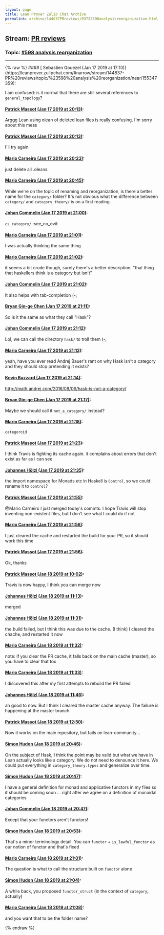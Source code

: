 ```yaml
---
layout: page
title: Lean Prover Zulip Chat Archive 
permalink: archive/144837PRreviews/09722598analysisreorganization.html
---
```


## Stream: [PR reviews](https://leanprover-community.github.io/archive/144837PRreviews/index.html)
### Topic: [#598 analysis reorganization](https://leanprover-community.github.io/archive/144837PRreviews/09722598analysisreorganization.html)

---

<base href="https://leanprover.zulipchat.com">
{% raw %}
#### [ Sebastien Gouezel (Jan 17 2019 at 17:10)](https://leanprover.zulipchat.com/#narrow/stream/144837-PR%20reviews/topic/%23598%20analysis%20reorganization/near/155347359):
<p>I am confused: is it normal that there are still several references to <code>general_topology</code>?</p>

#### [ Patrick Massot (Jan 17 2019 at 20:13)](https://leanprover.zulipchat.com/#narrow/stream/144837-PR%20reviews/topic/%23598%20analysis%20reorganization/near/155360700):
<p>Arggg Lean using olean of deleted lean files is really confusing. I'm sorry about this mess</p>

#### [ Patrick Massot (Jan 17 2019 at 20:13)](https://leanprover.zulipchat.com/#narrow/stream/144837-PR%20reviews/topic/%23598%20analysis%20reorganization/near/155360707):
<p>I'll try again</p>

#### [ Mario Carneiro (Jan 17 2019 at 20:23)](https://leanprover.zulipchat.com/#narrow/stream/144837-PR%20reviews/topic/%23598%20analysis%20reorganization/near/155361577):
<p>just delete all .oleans</p>

#### [ Mario Carneiro (Jan 17 2019 at 20:45)](https://leanprover.zulipchat.com/#narrow/stream/144837-PR%20reviews/topic/%23598%20analysis%20reorganization/near/155363096):
<p>While we're on the topic of renaming and reorganization, is there a better name for the <code>category/</code> folder? It's not obvious what the difference between <code>category/</code> and <code>category_theory/</code> is on a first reading.</p>

#### [ Johan Commelin (Jan 17 2019 at 21:00)](https://leanprover.zulipchat.com/#narrow/stream/144837-PR%20reviews/topic/%23598%20analysis%20reorganization/near/155364349):
<p><code>cs_category/</code> <span class="emoji emoji-1f648" title="see no evil">:see_no_evil:</span></p>

#### [ Mario Carneiro (Jan 17 2019 at 21:01)](https://leanprover.zulipchat.com/#narrow/stream/144837-PR%20reviews/topic/%23598%20analysis%20reorganization/near/155364387):
<p>I was actually thinking the same thing</p>

#### [ Mario Carneiro (Jan 17 2019 at 21:02)](https://leanprover.zulipchat.com/#narrow/stream/144837-PR%20reviews/topic/%23598%20analysis%20reorganization/near/155364494):
<p>it seems a bit crude though, surely there's a better description. "that thing that haskellers think is a category but isn't"</p>

#### [ Johan Commelin (Jan 17 2019 at 21:02)](https://leanprover.zulipchat.com/#narrow/stream/144837-PR%20reviews/topic/%23598%20analysis%20reorganization/near/155364504):
<p>It also helps with tab-completion (-;</p>

#### [ Bryan Gin-ge Chen (Jan 17 2019 at 21:11)](https://leanprover.zulipchat.com/#narrow/stream/144837-PR%20reviews/topic/%23598%20analysis%20reorganization/near/155365107):
<p>So is it the same as what they call "Hask"?</p>

#### [ Johan Commelin (Jan 17 2019 at 21:12)](https://leanprover.zulipchat.com/#narrow/stream/144837-PR%20reviews/topic/%23598%20analysis%20reorganization/near/155365188):
<p>Lol, we can call the directory <code>hask/</code> to troll them (-;</p>

#### [ Mario Carneiro (Jan 17 2019 at 21:13)](https://leanprover.zulipchat.com/#narrow/stream/144837-PR%20reviews/topic/%23598%20analysis%20reorganization/near/155365233):
<p>yeah, have you ever read Andrej Bauer's rant on why Hask isn't a category and they should stop pretending it exists?</p>

#### [ Kevin Buzzard (Jan 17 2019 at 21:14)](https://leanprover.zulipchat.com/#narrow/stream/144837-PR%20reviews/topic/%23598%20analysis%20reorganization/near/155365344):
<p><a href="http://math.andrej.com/2016/08/06/hask-is-not-a-category/" target="_blank" title="http://math.andrej.com/2016/08/06/hask-is-not-a-category/">http://math.andrej.com/2016/08/06/hask-is-not-a-category/</a></p>

#### [ Bryan Gin-ge Chen (Jan 17 2019 at 21:17)](https://leanprover.zulipchat.com/#narrow/stream/144837-PR%20reviews/topic/%23598%20analysis%20reorganization/near/155365532):
<p>Maybe we should call it <code>not_a_category/</code> instead?</p>

#### [ Mario Carneiro (Jan 17 2019 at 21:18)](https://leanprover.zulipchat.com/#narrow/stream/144837-PR%20reviews/topic/%23598%20analysis%20reorganization/near/155365650):
<p><code>categoroid</code></p>

#### [ Patrick Massot (Jan 17 2019 at 21:23)](https://leanprover.zulipchat.com/#narrow/stream/144837-PR%20reviews/topic/%23598%20analysis%20reorganization/near/155365973):
<p>I think Travis is fighting its cache again. It complains about errors that don't exist as far as I can see</p>

#### [ Johannes Hölzl (Jan 17 2019 at 21:35)](https://leanprover.zulipchat.com/#narrow/stream/144837-PR%20reviews/topic/%23598%20analysis%20reorganization/near/155366751):
<p>the import namespace for Monads etc in Haskell is <code>Control</code>, so we could rename it to <code>control</code>?</p>

#### [ Patrick Massot (Jan 17 2019 at 21:55)](https://leanprover.zulipchat.com/#narrow/stream/144837-PR%20reviews/topic/%23598%20analysis%20reorganization/near/155368296):
<p><span class="user-mention" data-user-id="110049">@Mario Carneiro</span> I just merged today's commts. I hope Travis will stop inventing non-existent files, but I don't see what I could do if not</p>

#### [ Mario Carneiro (Jan 17 2019 at 21:56)](https://leanprover.zulipchat.com/#narrow/stream/144837-PR%20reviews/topic/%23598%20analysis%20reorganization/near/155368363):
<p>I just cleared the cache and restarted the build for your PR, so it should work this time</p>

#### [ Patrick Massot (Jan 17 2019 at 21:56)](https://leanprover.zulipchat.com/#narrow/stream/144837-PR%20reviews/topic/%23598%20analysis%20reorganization/near/155368377):
<p>Ok, thanks</p>

#### [ Patrick Massot (Jan 18 2019 at 10:02)](https://leanprover.zulipchat.com/#narrow/stream/144837-PR%20reviews/topic/%23598%20analysis%20reorganization/near/156353639):
<p>Travis is now happy, I think you can merge now</p>

#### [ Johannes Hölzl (Jan 18 2019 at 11:13)](https://leanprover.zulipchat.com/#narrow/stream/144837-PR%20reviews/topic/%23598%20analysis%20reorganization/near/156357499):
<p>merged</p>

#### [ Johannes Hölzl (Jan 18 2019 at 11:31)](https://leanprover.zulipchat.com/#narrow/stream/144837-PR%20reviews/topic/%23598%20analysis%20reorganization/near/156358360):
<p>the build failed, but I think this was due to the cache. (I think) I cleared the chache, and restarted it now</p>

#### [ Mario Carneiro (Jan 18 2019 at 11:32)](https://leanprover.zulipchat.com/#narrow/stream/144837-PR%20reviews/topic/%23598%20analysis%20reorganization/near/156358441):
<p>note: if you clear the PR cache, it falls back on the main cache (master), so you have to clear that too</p>

#### [ Mario Carneiro (Jan 18 2019 at 11:33)](https://leanprover.zulipchat.com/#narrow/stream/144837-PR%20reviews/topic/%23598%20analysis%20reorganization/near/156358462):
<p>I discovered this after my first attempts to rebuild the PR failed</p>

#### [ Johannes Hölzl (Jan 18 2019 at 11:46)](https://leanprover.zulipchat.com/#narrow/stream/144837-PR%20reviews/topic/%23598%20analysis%20reorganization/near/156359224):
<p>ah good to now. But I think I cleared the master cache anyway. The failure is happening at the master branch</p>

#### [ Patrick Massot (Jan 18 2019 at 12:50)](https://leanprover.zulipchat.com/#narrow/stream/144837-PR%20reviews/topic/%23598%20analysis%20reorganization/near/156362168):
<p>Now it works on the main repository, but fails on lean-community...</p>

#### [ Simon Hudon (Jan 18 2019 at 20:46)](https://leanprover.zulipchat.com/#narrow/stream/144837-PR%20reviews/topic/%23598%20analysis%20reorganization/near/156394463):
<p>On the subject of Hask, I think the point may be valid but what we have in Lean actually looks like a category. We do not need to denounce it here. We could put everything in <code>category_theory.types</code> and generalize over time.</p>

#### [ Simon Hudon (Jan 18 2019 at 20:47)](https://leanprover.zulipchat.com/#narrow/stream/144837-PR%20reviews/topic/%23598%20analysis%20reorganization/near/156394513):
<p>I have a general definition for monad and applicative functors in my files so it should be coming soon ... right after we agree on a definition of monoidal categories</p>

#### [ Johan Commelin (Jan 18 2019 at 20:47)](https://leanprover.zulipchat.com/#narrow/stream/144837-PR%20reviews/topic/%23598%20analysis%20reorganization/near/156394520):
<p>Except that your functors aren't functors!</p>

#### [ Simon Hudon (Jan 18 2019 at 20:53)](https://leanprover.zulipchat.com/#narrow/stream/144837-PR%20reviews/topic/%23598%20analysis%20reorganization/near/156394907):
<p>That's a minor terminology detail. You can <code>functor</code> + <code>is_lawful_functor</code> as our notion of functor and that's fixed</p>

#### [ Mario Carneiro (Jan 18 2019 at 21:01)](https://leanprover.zulipchat.com/#narrow/stream/144837-PR%20reviews/topic/%23598%20analysis%20reorganization/near/156395489):
<p>The question is what to call the structure built on <code>functor</code> alone</p>

#### [ Simon Hudon (Jan 18 2019 at 21:04)](https://leanprover.zulipchat.com/#narrow/stream/144837-PR%20reviews/topic/%23598%20analysis%20reorganization/near/156395682):
<p>A while back, you proposed <code>functor_struct</code> (in the context of <code>category</code>, actually)</p>

#### [ Mario Carneiro (Jan 18 2019 at 21:08)](https://leanprover.zulipchat.com/#narrow/stream/144837-PR%20reviews/topic/%23598%20analysis%20reorganization/near/156395950):
<p>and you want that to be the folder name?</p>


{% endraw %}
